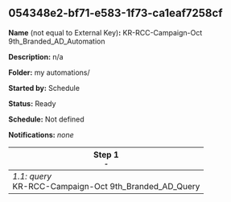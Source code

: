 ## 054348e2-bf71-e583-1f73-ca1eaf7258cf

**Name** (not equal to External Key)**:** KR-RCC-Campaign-Oct 9th_Branded_AD_Automation

**Description:** n/a

**Folder:** my automations/

**Started by:** Schedule

**Status:** Ready

**Schedule:** Not defined

**Notifications:** _none_


| Step 1<br>_<small>-</small>_ |
| --- |
| _1.1: query_<br>KR-RCC-Campaign-Oct 9th_Branded_AD_Query |
